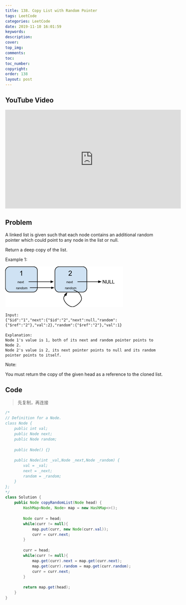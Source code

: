 ```yaml
---
title: 138. Copy List with Random Pointer
tags: LeetCode
categories: LeetCode
date: 2019-11-10 16:01:59
keywords:
description:
cover:
top_img:
comments:
toc:
toc_number:
copyright:
order: 138
layout: post
---
```


## YouTube Video

<iframe width="560" height="315" src="https://www.youtube.com/embed/UWt3qmjx8qo" frameborder="0" allow="accelerometer; autoplay; encrypted-media; gyroscope; picture-in-picture" allowfullscreen></iframe>

## Problem

A linked list is given such that each node contains an additional random pointer which could point to any node in the list or null.

Return a deep copy of the list.

Example 1:

![image tooltip here](./assets/138.png)

```
Input:
{"$id":"1","next":{"$id":"2","next":null,"random":{"$ref":"2"},"val":2},"random":{"$ref":"2"},"val":1}

Explanation:
Node 1's value is 1, both of its next and random pointer points to Node 2.
Node 2's value is 2, its next pointer points to null and its random pointer points to itself.
```

Note:

You must return the copy of the given head as a reference to the cloned list.

## Code

> 先复制，再连接

```java
/*
// Definition for a Node.
class Node {
    public int val;
    public Node next;
    public Node random;

    public Node() {}

    public Node(int _val,Node _next,Node _random) {
        val = _val;
        next = _next;
        random = _random;
    }
};
*/
class Solution {
    public Node copyRandomList(Node head) {
        HashMap<Node, Node> map = new HashMap<>();

        Node curr = head;
        while(curr != null){
            map.put(curr, new Node(curr.val));
            curr = curr.next;
        }

        curr = head;
        while(curr != null){
            map.get(curr).next = map.get(curr.next);
            map.get(curr).random = map.get(curr.random);
            curr = curr.next;
        }

        return map.get(head);
    }
}
```

